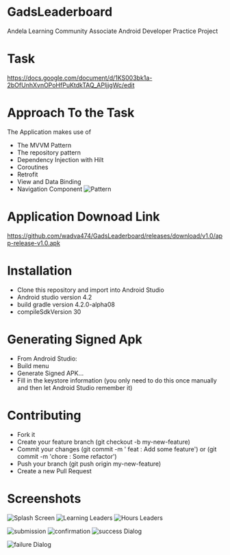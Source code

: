 # GadsLeaderboard
Andela Learning Community Associate Android Developer Practice Project

# Task 
https://docs.google.com/document/d/1KS003bk1a-2bOfUnhXvnOPoHfPuKtdkTAQ_APljjgWc/edit

# Approach To the Task
The Application makes use of 
- The MVVM Pattern
- The repository pattern 
- Dependency Injection with Hilt 
- Coroutines 
- Retrofit 
- View and Data Binding
- Navigation Component 
![Pattern](imagery/arch_guide_diagram.png)

# Application Downoad Link 
https://github.com/wadva474/GadsLeaderboard/releases/download/v1.0/app-release-v1.0.apk

# Installation
- Clone this repository and import into Android Studio
- Android studio version 4.2 
- build gradle version 4.2.0-alpha08
- compileSdkVersion 30

# Generating Signed Apk 
- From Android Studio:
- Build menu
- Generate Signed APK...
- Fill in the keystore information (you only need to do this once manually and then let Android Studio remember it)

# Contributing 
- Fork it
- Create your feature branch (git checkout -b my-new-feature)
- Commit your changes (git commit -m ' feat : Add some feature') or (git commit -m 'chore : Some refactor')
- Push your branch (git push origin my-new-feature)
- Create a new Pull Request

# Screenshots 
![Splash Screen](imagery/splashScreen.png) ![Learning Leaders](imagery/learningLeaders.png) ![Hours Leaders](imagery/skillIq.png)

![submission](imagery/submission.png) ![confirmation](imagery/confirmation.png) ![success Dialog](imagery/submissionSuccessful.png)

![failure Dialog](imagery/unsuccful.png)
